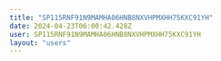 ```yaml
---
title: "SP115RNF91N9MAMHA06HNB8NXVHPMXHH75KXC91YH"
date: 2024-04-23T06:00:42.428Z
user: SP115RNF91N9MAMHA06HNB8NXVHPMXHH75KXC91YH
layout: "users"
---
```

    